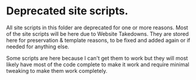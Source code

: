 # Deprecated site scripts.

All site scripts in this folder are deprecated for one or more reasons. Most of the site scripts will be here due to Website Takedowns. They are stored here for preservation & template reasons, to be fixed and added again or if needed for anything else.


Some scripts are here because I can't get them to work but they will most likely have most of the code complete to make it work and require minimal tweaking to make them work completely.